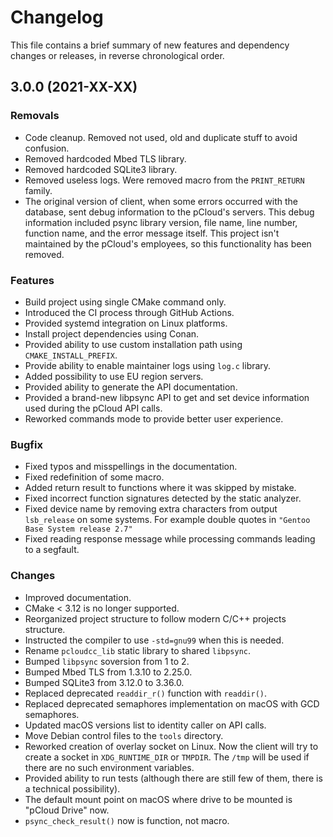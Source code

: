 # Changelog

This file contains a brief summary of new features and dependency changes or
releases, in reverse chronological order.

## 3.0.0 (2021-XX-XX)

### Removals

* Code cleanup. Removed not used, old and duplicate stuff to avoid confusion.
* Removed hardcoded Mbed TLS library.
* Removed hardcoded SQLite3 library.
* Removed useless logs. Were removed macro from the `PRINT_RETURN` family.
* The original version of client, when some errors occurred with the database,
  sent debug information to the pCloud's servers. This debug information
  included psync library version, file name, line number, function name, and
  the error message itself. This project isn't maintained by the pCloud's
  employees, so this functionality has been removed.

### Features

* Build project using single CMake command only.
* Introduced the CI process through GitHub Actions.
* Provided systemd integration on Linux platforms.
* Install project dependencies using Conan.
* Provided ability to use custom installation path using `CMAKE_INSTALL_PREFIX`.
* Provide ability to enable maintainer logs using `log.c` library.
* Added possibility to use EU region servers.
* Provided ability to generate the API documentation.
* Provided a brand-new libpsync API to get and set device information used
  during the pCloud API calls.
* Reworked commands mode to provide better user experience.

### Bugfix

* Fixed typos and misspellings in the documentation.
* Fixed redefinition of some macro.
* Added return result to functions where it was skipped by mistake.
* Fixed incorrect function signatures detected by the static analyzer.
* Fixed device name by removing extra characters from output `lsb_release`
  on some systems. For example double quotes in `"Gentoo Base System release 2.7"`
* Fixed reading response message while processing commands leading to a segfault.

### Changes

* Improved documentation.
* CMake < 3.12 is no longer supported.
* Reorganized project structure to follow modern C/C++ projects structure.
* Instructed the compiler to use `-std=gnu99` when this is needed.
* Rename `pcloudcc_lib` static library to shared `libpsync`.
* Bumped `libpsync` soversion from 1 to 2.
* Bumped Mbed TLS from 1.3.10 to 2.25.0.
* Bumped SQLite3 from 3.12.0 to 3.36.0.
* Replaced deprecated `readdir_r()` function with `readdir()`.
* Replaced deprecated semaphores implementation on macOS with GCD semaphores.
* Updated macOS versions list to identity caller on API calls.
* Move Debian control files to the `tools` directory.
* Reworked creation of overlay socket on Linux. Now the client will try to
  create a socket in `XDG_RUNTIME_DIR` or `TMPDIR`. The `/tmp` will be used
  if there are no such environment variables.
* Provided ability to run tests (although there are still few of them, there
  is a technical possibility).
* The default mount point on macOS where drive to be mounted is "pCloud Drive" now.
* `psync_check_result()` now is function, not macro.
